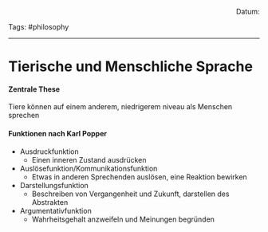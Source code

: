 <p align="right">Datum:</p>

Tags: #philosophy 

---
# Tierische und Menschliche Sprache
#### Zentrale These
Tiere können auf einem anderem, niedrigerem niveau als Menschen sprechen
#### Funktionen nach Karl Popper
- Ausdruckfunktion
	- Einen inneren Zustand ausdrücken
- Auslösefunktion/Kommunikationsfunktion
	- Etwas in anderen Sprechenden auslösen, eine Reaktion bewirken
- Darstellungsfunktion
	- Beschreiben von Vergangenheit und Zukunft, darstellen des Abstrakten
- Argumentativfunktion
	- Wahrheitsgehalt anzweifeln und Meinungen begründen